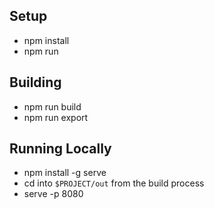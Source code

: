 ## Setup
- npm install
- npm run

## Building
- npm run build
- npm run export

## Running Locally
- npm install -g serve
- cd into `$PROJECT/out` from the build process
- serve -p 8080
